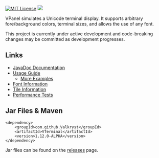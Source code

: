 [![MIT License](https://img.shields.io/badge/license-MIT_License-green.svg)](https://github.com/Valkryst/VTerminal/blob/master/LICENSE.md) ![](https://travis-ci.org/Valkryst/VTerminal.svg?branch=master)

VPanel simulates a Unicode terminal display. It supports arbitrary fore/background colors,  terminal sizes, and allows
the use of any font.

This project is currently under active development and code-breaking changes may be committed as development progresses.

## Links

* [JavaDoc Documentation](https://valkryst.github.io/VTerminal/)
* [Usage Guide](https://github.com/Valkryst/VTerminal/wiki)
    * [More Examples](https://github.com/Valkryst/VTerminal/tree/master/test/com/valkryst/VTerminal/samples)
* [Font Information](https://github.com/Valkryst/VTerminal/wiki/Creating-a-New-Font)
* [Tile Information](https://github.com/Valkryst/VTerminal/blob/master/res/Tiles/README.md)
* [Performance Tests](https://github.com/Valkryst/VTerminal/wiki/Performance-Tests)


## Jar Files & Maven

    <dependency>
        <groupId>com.github.Valkryst</groupId>
        <artifactId>VTerminal</artifactId>
        <version>1.12.0-ALPHA</version>
    </dependency>

Jar files can be found on the [releases](https://github.com/Valkryst/VTerminal/releases) page.